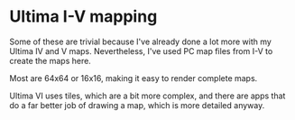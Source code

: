 # Ultima I-V mapping

Some of these are trivial because I've already done a lot more with my Ultima IV and V maps. Nevertheless, I've used PC map files from I-V to create the maps here.

Most are 64x64 or 16x16, making it easy to render complete maps.

Ultima VI uses tiles, which are a bit more complex, and there are apps that do a far better job of drawing a map, which is more detailed anyway.